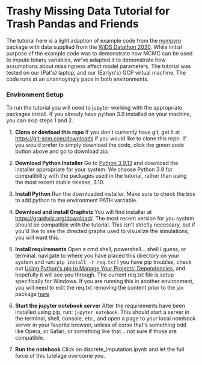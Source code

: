 # Trashy Missing Data Tutorial for Trash Pandas and Friends
The tutorial here is a light adaption of example code from the [numpyro](https://github.com/pyro-ppl/numpyro)  package with data supplied from the [WiDS Datathon 2020](https://www.kaggle.com/competitions/widsdatathon2020/data). While initial purpose of the example code was to demonstrate how MCMC can be used to impute binary variables, we've adapted it to demonstrate how assumptions about missingness affect model parameters. The tutorial was tested on our (Pat's) laptop, and our (Earlyn's) GCP virtual machine. The code runs at an unannoyingly pace in both environments.

### Environment Setup
To run the tutorial you will need to jupyter working with the appropriate packages install. If you already have python 3.9 installed on your machine, you can skip steps 1 and 2.


1. **Clone or dowload this repo**
If you don't currently have git, get it at https://git-scm.com/downloads if you would like to clone this repo. If you would prefer to simply download the code, click the green code button above and go to download zip.


2. **Download Python Installer**
Go to [Python 3.9.13](https://www.python.org/downloads/release/python-3913/) and download the installer appropriate for your system. We choose Python 3.9 for compatibility with the packages used in the tutorial, rather than using the most recent stable release, 3.10. 


3. **Install Python**
Run the downloaded installer. Make sure to check the box to add python to the environment PATH varriable.


4. **Download and install Graphviz**
You will find installer at https://graphviz.org/download/. The most recent version for you system should be compatible with the tutorial. This isn't strictly necessary, but if you'd like to see the directed graphs used to visualize the simulations, you will want this.


5. **Install requirements**
Open a cmd shell, powershell... shell I guess, or terminal. navigate to where you have placed this directory on your system and run:
`pip install -r req.txt`
I you have pip troubles, check out [Using Python's pip to Manage Your Projects' Dependencies](https://realpython.com/what-is-pip/#getting-started-with-pip), and hopefully it will see you through. The current req.txt file is setup specifically for Windows. If you are running this in another environment, you will need to edit the req.txt removing the content prior to the jax package [here](https://github.com/mediwareinc/TrashyMissingDataTutorial/blob/93c54a4b9d3789cf7454fc3777fd71048affaab2/req.txt#L16) 


6. **Start the jupyter notebook server**
After the requirements have been installed using pip, run:
`jupyter notebook`. This should start a server in the terminal, shell, console, etc., and open a page to your local notebook server in your favorite browser, unless of corse that's something odd like Opera, or Safari, or something like that... not sure if those are compatible.


7. **Run the notebook**
Click on discrete_imputation.ipynb and let the full force of this tutelage overcome you.

